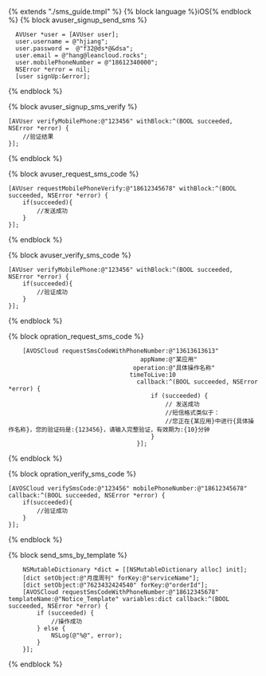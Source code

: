 {% extends "./sms_guide.tmpl" %}
{% block language %}iOS{% endblock %}
{% block avuser_signup_send_sms %}

```objc
  AVUser *user = [AVUser user];
  user.username = @"hjiang";
  user.password =  @"f32@ds*@&dsa";
  user.email = @"hang@leancloud.rocks";
  user.mobilePhoneNumber = @"18612340000";
  NSError *error = nil;
  [user signUp:&error];
```
{% endblock %}

{% block avuser_signup_sms_verify %}

```objc
[AVUser verifyMobilePhone:@"123456" withBlock:^(BOOL succeeded, NSError *error) {
    //验证结果
}];
```
{% endblock %}

{% block avuser_request_sms_code %}

```objc
[AVUser requestMobilePhoneVerify:@"18612345678" withBlock:^(BOOL succeeded, NSError *error) {
    if(succeeded){
        //发送成功
    }
}];
```
{% endblock %}

{% block avuser_verify_sms_code %}

```objc
[AVUser verifyMobilePhone:@"123456" withBlock:^(BOOL succeeded, NSError *error) {
    if(succeeded){
        //验证成功
    }
}];
```
{% endblock %}

{% block opration_request_sms_code %}

```objc
    [AVOSCloud requestSmsCodeWithPhoneNumber:@"13613613613"
                                     appName:@"某应用"
                                   operation:@"具体操作名称"
                                  timeToLive:10
                                    callback:^(BOOL succeeded, NSError *error) {
                                        if (succeeded) {
                                            // 发送成功
                                            //短信格式类似于：
                                            //您正在{某应用}中进行{具体操作名称}，您的验证码是:{123456}，请输入完整验证，有效期为:{10}分钟
                                        }
                                    }];
```
{% endblock %}

{% block opration_verify_sms_code %}

```objc
[AVOSCloud verifySmsCode:@"123456" mobilePhoneNumber:@"18612345678" callback:^(BOOL succeeded, NSError *error) {
    if(succeeded){
        //验证成功
    }
}];
```
{% endblock %}

{% block send_sms_by_template %}

```objc
    NSMutableDictionary *dict = [[NSMutableDictionary alloc] init];
    [dict setObject:@"月度周刊" forKey:@"serviceName"];
    [dict setObject:@"7623432424540" forKey:@"orderId"];
    [AVOSCloud requestSmsCodeWithPhoneNumber:@"18612345678" templateName:@"Notice_Template" variables:dict callback:^(BOOL succeeded, NSError *error) {
        if (succeeded) {
            //操作成功
        } else {
            NSLog(@"%@", error);
        }
    }];
```
{% endblock %}